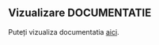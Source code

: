 ## Vizualizare DOCUMENTATIE 

Puteți vizualiza documentatia [aici](https://iulica04.github.io/RomanianDrugExplorer/Documentatie.html).
